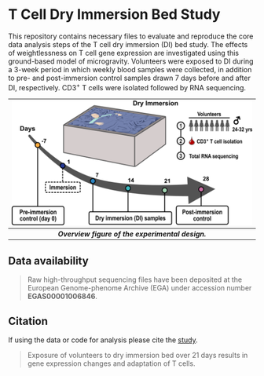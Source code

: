 # T Cell Dry Immersion Bed Study

This repository contains necessary files to evaluate and reproduce the core data analysis steps
of the T cell dry immersion (DI) bed study. The effects of weightlessness on T cell gene expression 
are investigated using this ground-based model of microgravity. Volunteers were exposed to DI 
during a 3-week period in which weekly blood samples were collected, in addition to pre- and post-immersion
control samples drawn 7 days before and after DI, respectively. CD3<sup>+</sup> T cells were isolated 
followed by RNA sequencing.

| ![tcells_DI](data/images/tcells_DI_overview_figure.png) |
|:--:|
| ***Overview figure of the experimental design.*** |


## Data availability

> Raw high-throughput sequencing files have been deposited at the European
> Genome-phenome Archive (EGA) under accession number **EGAS00001006846**.


## Citation

If using the data or code for analysis please cite the [study]().

> Exposure of volunteers to dry immersion bed over 21 days results in gene 
> expression changes and adaptation of T cells.
